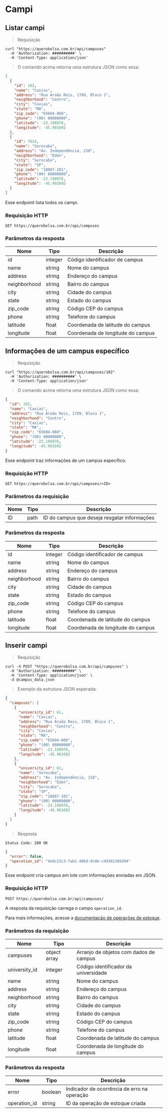 # Campi

## Listar campi

> Requisição

```shell
curl "https://querobolsa.com.br/api/campuses"
  -H 'Authorization: ##########' \
  -H 'Content-Type: application/json'
```

> O comando acima retorna uma estrutura JSON como essa:

```json
[
  {
    "id": 102,
    "name": "Caxias",
    "address": "Rua Araão Reis, 1789, Bloco 1",
    "neighborhood": "Centro",
    "city": "Caxias",
    "state": "MA",
    "zip_code": "65604-060",
    "phone": "(00) 00000000",
    "latitude": -23.198976,
    "longitude": -45.901692
  },
  {
    "id": 7024,
    "name": "Sorocaba",
    "address": "Av. Independência, 210",
    "neighborhood": "Éden",
    "city": "Sorocaba",
    "state": "SP",
    "zip_code": "18087-101",
    "phone": "(00) 00000000",
    "latitude": -23.198976,
    "longitude": -45.901692
  }
]
```

Esse endpoint lista todos os campi.

### Requisição HTTP

`GET https://querobolsa.com.br/api/campuses`

### Parâmetros da resposta

| Nome | Tipo | Descrição |
| ---- | ---- | --------- |
| id | integer | Código identificador de campus |
| name | string | Nome do campus |
| address | string | Endereço do campus |
| neighborhood | string | Bairro do campus |
| city | string | Cidade do campus |
| state | string | Estado do campus |
| zip_code | string | Código CEP do campus |
| phone | string | Telefone do campus |
| latitude | float | Coordenada de latitude do campus |
| longitude | float | Coordenada de longitude do campus |

## Informações de um campus específico

> Requisição

```shell
curl "https://querobolsa.com.br/api/campuses/102"
  -H 'Authorization: ##########' \
  -H 'Content-Type: application/json'
```

> O comando acima retorna uma estrutura JSON como essa:

```json
{
  "id": 102,
  "name": "Caxias",
  "address": "Rua Araão Reis, 1789, Bloco 1",
  "neighborhood": "Centro",
  "city": "Caxias",
  "state": "MA",
  "zip_code": "65604-060",
  "phone": "(00) 00000000",
  "latitude": -23.198976,
  "longitude": -45.901692
}
```

Esse endpoint traz informações de um campus específico.

### Requisição HTTP

`GET https://querobolsa.com.br/api/campuses/<ID>`

### Parâmetros da requisição

| Nome | Tipo | Descrição |
| ---- | ---- | --------- |
| ID | path | ID do campus que deseja resgatar informações |

### Parâmetros da resposta

| Nome | Tipo | Descrição
| ---- | ---- | --------- |
| id | integer | Código identificador de campus |
| name | string | Nome do campus |
| address | string | Endereço do campus |
| neighborhood | string | Bairro do campus |
| city | string | Cidade do campus |
| state | string | Estado do campus |
| zip_code | string | Código CEP do campus |
| phone | string | Telefone do campus |
| latitude | float | Coordenada de latitude do campus |
| longitude | float | Coordenada de longitude do campus |

## Inserir campi

> Requisição

```shell
curl -X POST "https://querobolsa.com.br/api/campuses" \
  -H "Authorization: ##########" \
  -H 'Content-Type: application/json' \
  -d @campus_data.json
```

> Exemplo da estrutura JSON esperada:

```json
{
  "campuses": [
    {
      "university_id": 61,
      "name": "Caxias",
      "address": "Rua Araão Reis, 1789, Bloco 1",
      "neighborhood": "Centro",
      "city": "Caxias",
      "state": "MA",
      "zip_code": "65604-060",
      "phone": "(00) 00000000",
      "latitude": -23.198976,
      "longitude": -45.901692
    },
    {
      "university_id": 61,
      "name": "Sorocaba",
      "address": "Av. Independência, 210",
      "neighborhood": "Éden",
      "city": "Sorocaba",
      "state": "SP",
      "zip_code": "18087-101",
      "phone": "(00) 00000000",
      "latitude": -23.198976,
      "longitude": -45.901692
    }
  ]
}
```

> Resposta

```
Status Code: 200 OK
```

```json
{
  "error": false,
  "operation_id": "4e8c23c3-fab1-486d-9c0e-c49301305d94"
}
```

Esse endpoint cria campus em lote com informações enviadas em JSON.

### Requisição HTTP

`POST https://querobolsa.com.br/api/campuses/`

<aside class="notice">
  A resposta da requisição carrega o campo <code>operation_id</code>.

  Para mais informações, acesse a <a href="#operacoes-de-estoque">documentação de operações de estoque</a>.
</aside>

### Parâmetros da requisição

| Nome | Tipo | Descrição |
| ---- | ---- | --------- |
| campuses | object array | Arranjo de objetos com dados de campus |
| university_id | integer | Código identificador da universidade |
| name | string | Nome do campus |
| address | string | Endereço do campus |
| neighborhood | string | Bairro do campus |
| city | string | Cidade do campus |
| state | string | Estado do campus |
| zip_code | string | Código CEP do campus |
| phone | string | Telefone do campus |
| latitude | float | Coordenada de latitude do campus |
| longitude | float | Coordenada de longitude do campus |

### Parâmetros da resposta

| Nome | Tipo | Descrição |
| ---- | ---- | --------- |
| error | boolean | Indicador de ocorrência de erro na operação |
| operation_id | string | ID da operação de estoque criada |

